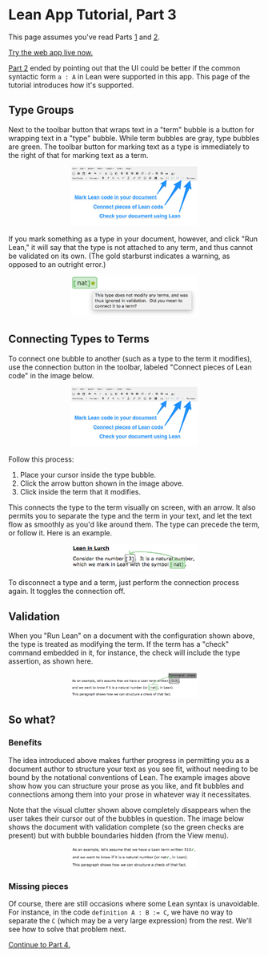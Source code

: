 
# Lean App Tutorial, Part 3

This page assumes you've read Parts [1](tutorial-1.md) and
[2](tutorial-2.md).

[Try the web app live now.](http://nathancarter.github.io/weblurch/app/lean-example.html)

[Part 2](tutorial-2.md) ended by pointing out that the UI could be better
if the common syntactic form `a : A` in Lean were supported in this app.
This page of the tutorial introduces how it's supported.

## Type Groups

Next to the toolbar button that wraps text in a "term" bubble is a button
for wrapping text in a "type" bubble.  While term bubbles are gray, type
bubbles are green.  The toolbar button for marking text as a type is
immediately to the right of that for marking text as a term.

<p align=center><img src='tut-1-ss-buttons.png' width='50%'/></p>

If you mark something as a type in your document, however, and click "Run
Lean," it will say that the type is not attached to any term, and thus
cannot be validated on its own.  (The gold starburst indicates a warning,
as opposed to an outright error.)

<p align=center><img src='tut-3-ss-unvalidated-type.png'
width='50%'/></p>

## Connecting Types to Terms

To connect one bubble to another (such as a type to the term it modifies),
use the connection button in the toolbar, labeled "Connect pieces of Lean
code" in the image below.

<p align=center><img src='tut-1-ss-buttons.png' width='50%'/></p>

Follow this process:

 1. Place your cursor inside the type bubble.
 1. Click the arrow button shown in the image above.
 1. Click inside the term that it modifies.

This connects the type to the term visually on screen, with an arrow.  It
also permits you to separate the type and the term in your text, and let the
text flow as smoothly as you'd like around them.  The type can precede the
term, or follow it.  Here is an example.

<p align=center><img src='tut-3-ss-type-term-connection.png'
width='50%'/></p>

To disconnect a type and a term, just perform the connection process again.
It toggles the connection off.

## Validation

When you "Run Lean" on a document with the configuration shown above, the
type is treated as modifying the term.  If the term has a "check" command
embedded in it, for instance, the check will include the type assertion, as
shown here.

<p align=center><img src='tut-3-ss-type-term-paragraph.png'
width='50%'/></p>

## So what?

### Benefits

The idea introduced above makes further progress in permitting you as a
document author to structure your text as you see fit, without needing to
be bound by the notational conventions of Lean.  The example images above
show how you can structure your prose as you like, and fit bubbles and
connections among them into your prose in whatever way it necessitates.

Note that the visual clutter shown above completely disappears when the user
takes their cursor out of the bubbles in question.  The image below shows
the document with validation complete (so the green checks are present) but
with bubble boundaries hidden (from the View menu).

<p align=center><img src='tut-3-ss-type-term-invisible.png'
width='50%'/></p>

### Missing pieces

Of course, there are still occasions where some Lean syntax is unavoidable.
For instance, in the code `definition A : B := C`, we have no way to
separate the `C` (which may be a very large expression) from the rest.
We'll see how to solve that problem next.

[Continue to Part 4.](tutorial-4.md)
